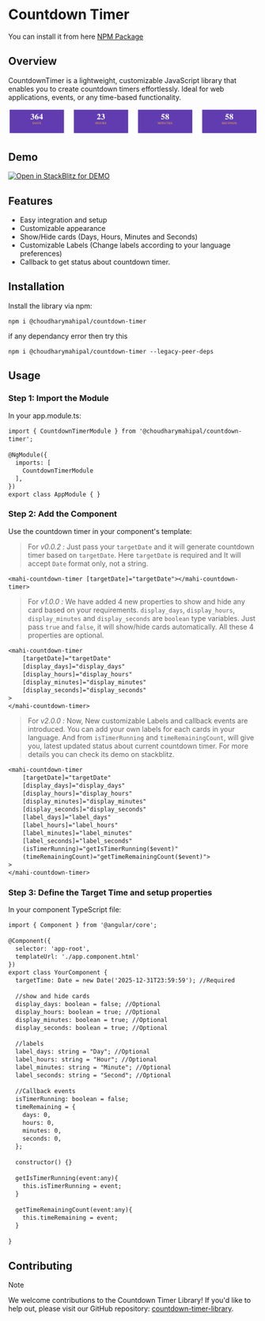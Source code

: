 # Countdown Timer
You can install it from here [NPM Package](https://www.npmjs.com/package/@choudharymahipal/countdown-timer)

## Overview
CountdownTimer is a lightweight, customizable JavaScript library that enables you to create countdown timers effortlessly. Ideal for web applications, events, or any time-based functionality.

![Coutdown-timer screenshot](https://raw.githubusercontent.com/choudharymahipal/choudharymahipal/80e97bf65b84dffef7684a535af3e2a88ec0ed3a/assets/images/timer.png)

## Demo 
[![Open in StackBlitz for DEMO](https://developer.stackblitz.com/img/open_in_stackblitz.svg)](https://stackblitz.com/edit/stackblitz-starters-kyfnbq?embed=1&file=src%2Fmain.ts)

## Features
- Easy integration and setup
- Customizable appearance
- Show/Hide cards (Days, Hours, Minutes and Seconds)
- Customizable Labels (Change labels according to your language preferences)
- Callback to get status about countdown timer.

## Installation
Install the library via npm:
```
npm i @choudharymahipal/countdown-timer
```

if any dependancy error then try this
```
npm i @choudharymahipal/countdown-timer --legacy-peer-deps
```


## Usage 
### Step 1: Import the Module
In your app.module.ts:
```
import { CountdownTimerModule } from '@choudharymahipal/countdown-timer';

@NgModule({
  imports: [
    CountdownTimerModule
  ],
})
export class AppModule { }
```

### Step 2: Add the Component
Use the countdown timer in your component's template:


> For *v0.0.2 :* Just pass your `targetDate` and it will generate countdown timer based on `targetDate`. Here `targetDate` is required and It will accept `Date` format only, not a string.
```
<mahi-countdown-timer [targetDate]="targetDate"></mahi-countdown-timer>
```


> For *v1.0.0 :* We have added 4 new properties to show and hide any card based on your requirements. `display_days`, `display_hours`, `display_minutes` and `display_seconds` are `boolean` type variables. Just pass `true` and `false`, it will show/hide cards automatically. All these 4 properties are optional. 
```
<mahi-countdown-timer 
    [targetDate]="targetDate"
    [display_days]="display_days"
    [display_hours]="display_hours"
    [display_minutes]="display_minutes"
    [display_seconds]="display_seconds"
>
</mahi-countdown-timer>
```


> For *v2.0.0 :*  Now, New customizable Labels and callback events are introduced. You can add your own labels for each cards in your language. And from `isTimerRunning` and `timeRemainingCount`, will give you, latest updated status about current countdown timer. For more details you can check its demo on stackblitz.
```
<mahi-countdown-timer 
    [targetDate]="targetDate"
    [display_days]="display_days"
    [display_hours]="display_hours"
    [display_minutes]="display_minutes"
    [display_seconds]="display_seconds"
    [label_days]="label_days"
    [label_hours]="label_hours" 
    [label_minutes]="label_minutes" 
    [label_seconds]="label_seconds" 
    (isTimerRunning)="getIsTimerRunning($event)" 
    (timeRemainingCount)="getTimeRemainingCount($event)">
>
</mahi-countdown-timer>
```


### Step 3: Define the Target Time and setup properties
In your component TypeScript file:
```
import { Component } from '@angular/core';

@Component({
  selector: 'app-root',
  templateUrl: './app.component.html'
})
export class YourComponent {
  targetTime: Date = new Date('2025-12-31T23:59:59'); //Required

  //show and hide cards
  display_days: boolean = false; //Optional
  display_hours: boolean = true; //Optional
  display_minutes: boolean = true; //Optional
  display_seconds: boolean = true; //Optional

  //labels
  label_days: string = "Day"; //Optional
  label_hours: string = "Hour"; //Optional
  label_minutes: string = "Minute"; //Optional
  label_seconds: string = "Second"; //Optional

  //Callback events
  isTimerRunning: boolean = false;
  timeRemaining = {
    days: 0,
    hours: 0,
    minutes: 0,
    seconds: 0,
  };

  constructor() {}

  getIsTimerRunning(event:any){
    this.isTimerRunning = event;
  }

  getTimeRemainingCount(event:any){
    this.timeRemaining = event;
  }

}
```

## Contributing
> [!NOTE]
> We welcome contributions to the Countdown Timer Library! If you'd like to help out, please visit our GitHub repository: [countdown-timer-library](https://github.com/choudharymahipal/countdown-timer-library).
